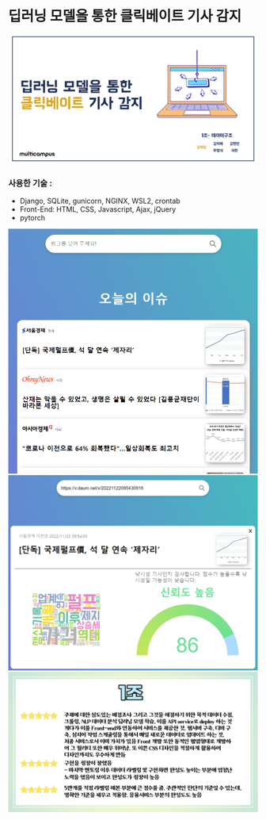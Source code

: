 # 딥러닝 모델을 통한 클릭베이트 기사 감지 

<img src='docs/img1.PNG'>

### 사용한 기술 :
-  Django, SQLite, gunicorn, NGINX, WSL2, crontab
-  Front-End: HTML, CSS, Javascript, Ajax, jQuery
-  pytorch

<img src='docs/img3.PNG'>
<img src='docs/img2.PNG'>
<img src='docs/img4.png'>